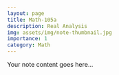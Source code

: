 ```yaml
---  
layout: page  
title: Math-105a  
description: Real Analysis  
img: assets/img/note-thumbnail.jpg  
importance: 1  
category: Math  
---  
```

  
Your note content goes here...

